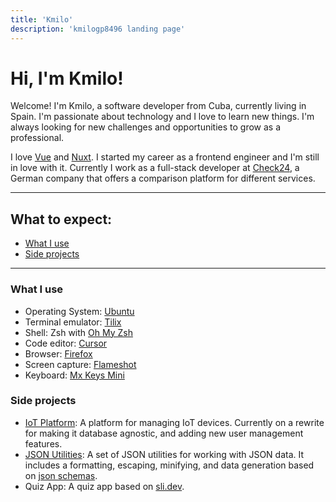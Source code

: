 ```yaml
---
title: 'Kmilo'
description: 'kmilogp8496 landing page'
---
```


<!-- omit in toc -->
# Hi, I'm Kmilo!

Welcome! I'm Kmilo, a software developer from Cuba, currently living in Spain. I'm passionate about technology and I love to learn new things. I'm always looking for new challenges and opportunities to grow as a professional.

I love [Vue](https://vuejs.org) and [Nuxt](https://nuxtjs.org). I started my career as a frontend engineer and I'm still in love with it. Currently I work as a full-stack developer at [Check24](https://www.check24.es/), a German company that offers a comparison platform for different services.

---
<!-- omit in toc -->
## What to expect: 

- [What I use](#what-i-use)
- [Side projects](#side-projects)

---

### What I use

- Operating System: [Ubuntu](https://ubuntu.com/)
- Terminal emulator: [Tilix](https://gnunn1.github.io/tilix-web/)
- Shell: Zsh with [Oh My Zsh](https://ohmyz.sh/)
- Code editor: [Cursor](https://cursor.com/)
- Browser: [Firefox](https://www.mozilla.org/en-US/firefox/new/)
- Screen capture: [Flameshot](https://flameshot.org/)
- Keyboard: [Mx Keys Mini](https://www.logitech.com/en-us/products/keyboards/mx-keys-mini.920-010475.html)

### Side projects

- [IoT Platform](https://github.com/kmilogp8496/iot-platform): A platform for managing IoT devices. Currently on a rewrite for making it database agnostic, and adding new user management features.
- [JSON Utilities](https://json.kmilo.dev/): A set of JSON utilities for working with JSON data. It includes a formatting, escaping, minifying, and data generation based on [json schemas](https://json-schema.org/).
- Quiz App: A quiz app based on [sli.dev](https://sli.dev).
